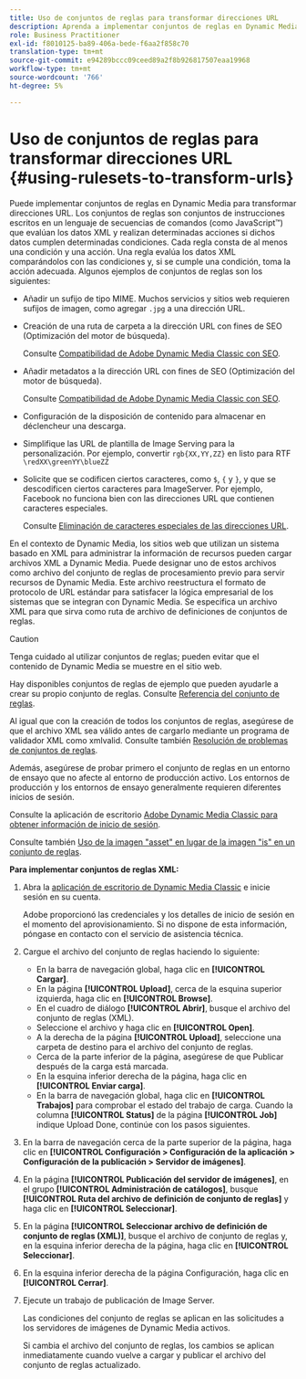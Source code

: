 ```yaml
---
title: Uso de conjuntos de reglas para transformar direcciones URL
description: Aprenda a implementar conjuntos de reglas en Dynamic Media para transformar direcciones URL. Los conjuntos de reglas son conjuntos de instrucciones escritos en un lenguaje de secuencias de comandos (como JavaScript™) que evalúan los datos XML y realizan determinadas acciones si dichos datos cumplen determinadas condiciones.
role: Business Practitioner
exl-id: f8010125-ba89-406a-bede-f6aa2f858c70
translation-type: tm+mt
source-git-commit: e94289bccc09ceed89a2f8b926817507eaa19968
workflow-type: tm+mt
source-wordcount: '766'
ht-degree: 5%

---
```


# Uso de conjuntos de reglas para transformar direcciones URL {#using-rulesets-to-transform-urls}

Puede implementar conjuntos de reglas en Dynamic Media para transformar direcciones URL. Los conjuntos de reglas son conjuntos de instrucciones escritos en un lenguaje de secuencias de comandos (como JavaScript™) que evalúan los datos XML y realizan determinadas acciones si dichos datos cumplen determinadas condiciones. Cada regla consta de al menos una condición y una acción. Una regla evalúa los datos XML comparándolos con las condiciones y, si se cumple una condición, toma la acción adecuada. Algunos ejemplos de conjuntos de reglas son los siguientes:

* Añadir un sufijo de tipo MIME. Muchos servicios y sitios web requieren sufijos de imagen, como agregar `.jpg` a una dirección URL.
* Creación de una ruta de carpeta a la dirección URL con fines de SEO (Optimización del motor de búsqueda).

   Consulte [Compatibilidad de Adobe Dynamic Media Classic con SEO](/help/assets/dynamic-media/assets/s7_seo.pdf).

* Añadir metadatos a la dirección URL con fines de SEO (Optimización del motor de búsqueda).

   Consulte [Compatibilidad de Adobe Dynamic Media Classic con SEO](/help/assets/dynamic-media/assets/s7_seo.pdf).

* Configuración de la disposición de contenido para almacenar en déclencheur una descarga.
* Simplifique las URL de plantilla de Image Serving para la personalización. Por ejemplo, convertir `rgb{XX,YY,ZZ}` en  listo para RTF `\redXX\greenYY\blueZZ`

* Solicite que se codificen ciertos caracteres, como `$`, `{` y `}`, y que se descodificen ciertos caracteres para ImageServer. Por ejemplo, Facebook no funciona bien con las direcciones URL que contienen caracteres especiales.

   Consulte [Eliminación de caracteres especiales de las direcciones URL](https://helpx.adobe.com/experience-manager/scene7/kb/base/scene7-rulesets/remove-special-characters-urls.html).

En el contexto de Dynamic Media, los sitios web que utilizan un sistema basado en XML para administrar la información de recursos pueden cargar archivos XML a Dynamic Media. Puede designar uno de estos archivos como archivo del conjunto de reglas de procesamiento previo para servir recursos de Dynamic Media. Este archivo reestructura el formato de protocolo de URL estándar para satisfacer la lógica empresarial de los sistemas que se integran con Dynamic Media. Se especifica un archivo XML para que sirva como ruta de archivo de definiciones de conjuntos de reglas.

>[!CAUTION]
>
>Tenga cuidado al utilizar conjuntos de reglas; pueden evitar que el contenido de Dynamic Media se muestre en el sitio web.

Hay disponibles conjuntos de reglas de ejemplo que pueden ayudarle a crear su propio conjunto de reglas.
Consulte [Referencia del conjunto de reglas](https://experienceleague.adobe.com/docs/dynamic-media-developer-resources/image-serving-api/image-serving-api/rule-set-reference/c-rule-set-reference.html).

Al igual que con la creación de todos los conjuntos de reglas, asegúrese de que el archivo XML sea válido antes de cargarlo mediante un programa de validador XML como xmlvalid.
Consulte también [Resolución de problemas de conjuntos de reglas](https://helpx.adobe.com/experience-manager/scene7/kb/base/scene7-rulesets/scene7-ruleset-troubleshooting.html).

Además, asegúrese de probar primero el conjunto de reglas en un entorno de ensayo que no afecte al entorno de producción activo.
Los entornos de producción y los entornos de ensayo generalmente requieren diferentes inicios de sesión.

Consulte la aplicación de escritorio [Adobe Dynamic Media Classic para obtener información de inicio de sesión](https://experienceleague.adobe.com/docs/dynamic-media-classic/using/getting-started/signing-out.html#sign-in-dmc-app).

<!-- OBSOLETE CONTENT * **NA staging environment** login page: [https://s7sps1-staging.scene7.com/IpsWeb/](https://s7sps1-staging.scene7.com/IpsWeb/)
* **EMEA staging environment** login page: [https://s7sps3-staging.scene7.com/IpsWeb/](https://s7sps3-staging.scene7.com/IpsWeb/)
* **JAPAC staging environment** login page: [https://s7sps5-staging.scene7.com/IpsWeb/](https://s7sps5-staging.scene7.com/IpsWeb/) -->

Consulte también [Uso de la imagen &quot;asset&quot; en lugar de la imagen &quot;is&quot; en un conjunto de reglas](https://helpx.adobe.com/experience-manager/scene7/kb/base/scene7-rulesets/ruleset-asset-instead-image.html).

**Para implementar conjuntos de reglas XML:**

1. Abra la [aplicación de escritorio de Dynamic Media Classic](https://experienceleague.adobe.com/docs/dynamic-media-classic/using/getting-started/signing-out.html#getting-started) e inicie sesión en su cuenta.

   Adobe proporcionó las credenciales y los detalles de inicio de sesión en el momento del aprovisionamiento. Si no dispone de esta información, póngase en contacto con el servicio de asistencia técnica.

1. Cargue el archivo del conjunto de reglas haciendo lo siguiente:

   * En la barra de navegación global, haga clic en **[!UICONTROL Cargar]**.
   * En la página **[!UICONTROL Upload]**, cerca de la esquina superior izquierda, haga clic en **[!UICONTROL Browse]**.
   * En el cuadro de diálogo **[!UICONTROL Abrir]**, busque el archivo del conjunto de reglas (XML).
   * Seleccione el archivo y haga clic en **[!UICONTROL Open]**.
   * A la derecha de la página **[!UICONTROL Upload]**, seleccione una carpeta de destino para el archivo del conjunto de reglas.
   * Cerca de la parte inferior de la página, asegúrese de que Publicar después de la carga está marcada.
   * En la esquina inferior derecha de la página, haga clic en **[!UICONTROL Enviar carga]**.
   * En la barra de navegación global, haga clic en **[!UICONTROL Trabajos]** para comprobar el estado del trabajo de carga. Cuando la columna **[!UICONTROL Status]** de la página **[!UICONTROL Job]** indique Upload Done, continúe con los pasos siguientes.

1. En la barra de navegación cerca de la parte superior de la página, haga clic en **[!UICONTROL Configuración > Configuración de la aplicación > Configuración de la publicación > Servidor de imágenes]**.
1. En la página **[!UICONTROL Publicación del servidor de imágenes]**, en el grupo **[!UICONTROL Administración de catálogos]**, busque **[!UICONTROL Ruta del archivo de definición de conjunto de reglas]** y haga clic en **[!UICONTROL Seleccionar]**.
1. En la página **[!UICONTROL Seleccionar archivo de definición de conjunto de reglas (XML)]**, busque el archivo de conjunto de reglas y, en la esquina inferior derecha de la página, haga clic en **[!UICONTROL Seleccionar]**.
1. En la esquina inferior derecha de la página Configuración, haga clic en **[!UICONTROL Cerrar]**.
1. Ejecute un trabajo de publicación de Image Server.

   Las condiciones del conjunto de reglas se aplican en las solicitudes a los servidores de imágenes de Dynamic Media activos.

   Si cambia el archivo del conjunto de reglas, los cambios se aplican inmediatamente cuando vuelve a cargar y publicar el archivo del conjunto de reglas actualizado.
